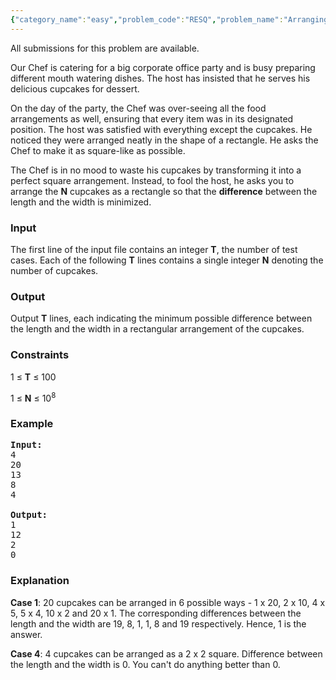 ```yaml
---
{"category_name":"easy","problem_code":"RESQ","problem_name":"Arranging Cup-cakes","languages_supported":{"0":"ADA","1":"ASM","2":"BASH","3":"BF","4":"C","5":"C99 strict","6":"CAML","7":"CLOJ","8":"CLPS","9":"CPP 4.3.2","10":"CPP 4.9.2","11":"CPP14","12":"CS2","13":"D","14":"ERL","15":"FORT","16":"FS","17":"GO","18":"HASK","19":"ICK","20":"ICON","21":"JAVA","22":"JS","23":"LISP clisp","24":"LISP sbcl","25":"LUA","26":"NEM","27":"NICE","28":"NODEJS","29":"PAS fpc","30":"PAS gpc","31":"PERL","32":"PERL6","33":"PHP","34":"PIKE","35":"PRLG","36":"PYTH","37":"PYTH 3.4","38":"RUBY","39":"SCALA","40":"SCM guile","41":"SCM qobi","42":"ST","43":"TCL","44":"TEXT","45":"WSPC"},"max_timelimit":2,"source_sizelimit":50000,"problem_author":"shettynamit","problem_tester":"anton_lunyov","date_added":"16-05-2012","tags":{"0":"factors","1":"june12","2":"prime","3":"shettynamit","4":"simple"},"editorial_url":"http://discuss.codechef.com/problems/RESQ","time":{"view_start_date":1339403781,"submit_start_date":1339403781,"visible_start_date":1339403781,"end_date":1735669800},"layout":"problem"}
---
```

<span class="solution-visible-txt">All submissions for this problem are available.</span><p> Our Chef is catering for a big corporate office party and is busy preparing different mouth watering dishes. The host has insisted that he serves his delicious cupcakes for dessert. </p>

<p> On the day of the party, the Chef was over-seeing all the food arrangements as well, ensuring that every item was in its designated position. The host was satisfied with everything except the cupcakes. He noticed they were arranged neatly in the shape of a rectangle. He asks the Chef to make it as square-like as possible. </p>

<p> The Chef is in no mood to waste his cupcakes by transforming it into a perfect square arrangement. Instead, to fool the host, he asks you to arrange the <b>N</b> cupcakes as a rectangle so that the <b>difference</b> between the length and the width is minimized. </p>

<h3>Input</h3>
<p>The first line of the input file contains an integer <b>T</b>, the number of test cases. Each of the following <b>T</b> lines contains a single integer <b>N</b> denoting the number of cupcakes.

<h3>Output</h3>
<p>Output <b>T</b> lines, each indicating the minimum possible difference between the length and the width in a rectangular arrangement of the cupcakes.

<h3>Constraints</h3>
<p>
1 ≤ <b>T</b> ≤ 100</p><p>
1 ≤ <b>N</b> ≤ 10<sup>8</sup>
</p>
<h3>Example</h3>

<pre>
<b>Input:</b>
4
20
13
8
4

<b>Output:</b>
1
12
2
0
</pre>

<h3>Explanation </h3>
<p><b>Case 1</b>: 20 cupcakes can be arranged in 6 possible ways -  1 x 20, 2 x 10, 4 x 5, 5 x 4, 10 x 2 and 20 x 1. The corresponding differences between the length and the width are 19, 8, 1, 1, 8 and 19 respectively. Hence, 1 is the answer.</p>

<p><b>Case 4</b>: 4 cupcakes can be arranged as a 2 x 2 square. Difference between the length and the width is 0. You can't do anything better than 0.</p>
